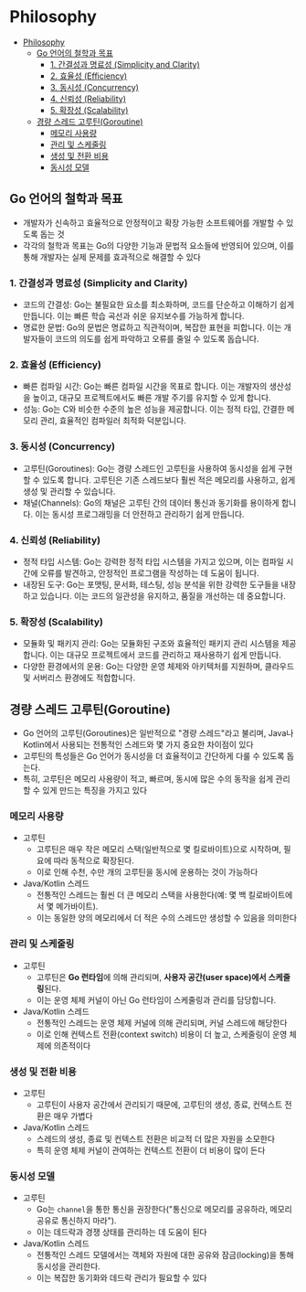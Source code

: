 # Philosophy

- [Philosophy](#philosophy)
    - [Go 언어의 철학과 목표](#go-언어의-철학과-목표)
        - [1. 간결성과 명료성 (Simplicity and Clarity)](#1-간결성과-명료성-simplicity-and-clarity)
        - [2. 효율성 (Efficiency)](#2-효율성-efficiency)
        - [3. 동시성 (Concurrency)](#3-동시성-concurrency)
        - [4. 신뢰성 (Reliability)](#4-신뢰성-reliability)
        - [5. 확장성 (Scalability)](#5-확장성-scalability)
    - [경량 스레드 고루틴(Goroutine)](#경량-스레드-고루틴goroutine)
        - [메모리 사용량](#메모리-사용량)
        - [관리 및 스케줄링](#관리-및-스케줄링)
        - [생성 및 전환 비용](#생성-및-전환-비용)
        - [동시성 모델](#동시성-모델)

## Go 언어의 철학과 목표

- 개발자가 신속하고 효율적으로 안정적이고 확장 가능한 소프트웨어를 개발할 수 있도록 돕는 것
- 각각의 철학과 목표는 Go의 다양한 기능과 문법적 요소들에 반영되어 있으며, 이를 통해 개발자는 실제 문제를 효과적으로 해결할 수 있다

### 1. 간결성과 명료성 (Simplicity and Clarity)

- 코드의 간결성: Go는 불필요한 요소를 최소화하며, 코드를 단순하고 이해하기 쉽게 만듭니다. 이는 빠른 학습 곡선과 쉬운 유지보수를 가능하게 합니다.
- 명료한 문법: Go의 문법은 명료하고 직관적이며, 복잡한 표현을 피합니다. 이는 개발자들이 코드의 의도를 쉽게 파악하고 오류를 줄일 수 있도록 돕습니다.

### 2. 효율성 (Efficiency)

- 빠른 컴파일 시간: Go는 빠른 컴파일 시간을 목표로 합니다. 이는 개발자의 생산성을 높이고, 대규모 프로젝트에서도 빠른 개발 주기를 유지할 수 있게 합니다.
- 성능: Go는 C와 비슷한 수준의 높은 성능을 제공합니다. 이는 정적 타입, 간결한 메모리 관리, 효율적인 컴파일러 최적화 덕분입니다.

### 3. 동시성 (Concurrency)

- 고루틴(Goroutines): Go는 경량 스레드인 고루틴을 사용하여 동시성을 쉽게 구현할 수 있도록 합니다. 고루틴은 기존 스레드보다 훨씬 적은 메모리를 사용하고, 쉽게 생성 및 관리할 수 있습니다.
- 채널(Channels): Go의 채널은 고루틴 간의 데이터 통신과 동기화를 용이하게 합니다. 이는 동시성 프로그래밍을 더 안전하고 관리하기 쉽게 만듭니다.

### 4. 신뢰성 (Reliability)

- 정적 타입 시스템: Go는 강력한 정적 타입 시스템을 가지고 있으며, 이는 컴파일 시간에 오류를 발견하고, 안정적인 프로그램을 작성하는 데 도움이 됩니다.
- 내장된 도구: Go는 포맷팅, 문서화, 테스팅, 성능 분석을 위한 강력한 도구들을 내장하고 있습니다. 이는 코드의 일관성을 유지하고, 품질을 개선하는 데 중요합니다.

### 5. 확장성 (Scalability)

- 모듈화 및 패키지 관리: Go는 모듈화된 구조와 효율적인 패키지 관리 시스템을 제공합니다. 이는 대규모 프로젝트에서 코드를 관리하고 재사용하기 쉽게 만듭니다.
- 다양한 환경에서의 운용: Go는 다양한 운영 체제와 아키텍처를 지원하며, 클라우드 및 서버리스 환경에도 적합합니다.

## 경량 스레드 고루틴(Goroutine)

- Go 언어의 고루틴(Goroutines)은 일반적으로 "경량 스레드"라고 불리며, Java나 Kotlin에서 사용되는 전통적인 스레드와 몇 가지 중요한 차이점이 있다
- 고루틴의 특성들은 Go 언어가 동시성을 더 효율적이고 간단하게 다룰 수 있도록 돕는다.
- 특히, 고루틴은 메모리 사용량이 적고, 빠르며, 동시에 많은 수의 동작을 쉽게 관리할 수 있게 만드는 특징을 가지고 있다

### 메모리 사용량

- 고루틴
    - 고루틴은 매우 작은 메모리 스택(일반적으로 몇 킬로바이트)으로 시작하며, 필요에 따라 동적으로 확장된다.
    - 이로 인해 수천, 수만 개의 고루틴을 동시에 운용하는 것이 가능하다
- Java/Kotlin 스레드
    - 전통적인 스레드는 훨씬 더 큰 메모리 스택을 사용한다(예: 몇 백 킬로바이트에서 몇 메가바이트).
    - 이는 동일한 양의 메모리에서 더 적은 수의 스레드만 생성할 수 있음을 의미한다

### 관리 및 스케줄링

- 고루틴
    - 고루틴은 **Go 런타임**에 의해 관리되며, **사용자 공간(user space)에서 스케줄링**된다.
    - 이는 운영 체제 커널이 아닌 Go 런타임이 스케줄링과 관리를 담당합니다.
- Java/Kotlin 스레드
    - 전통적인 스레드는 운영 체제 커널에 의해 관리되며, 커널 스레드에 해당한다
    - 이로 인해 컨텍스트 전환(context switch) 비용이 더 높고, 스케줄링이 운영 체제에 의존적이다

### 생성 및 전환 비용

- 고루틴
    - 고루틴이 사용자 공간에서 관리되기 때문에, 고루틴의 생성, 종료, 컨텍스트 전환은 매우 가볍다
- Java/Kotlin 스레드
    - 스레드의 생성, 종료 및 컨텍스트 전환은 비교적 더 많은 자원을 소모한다
    - 특히 운영 체제 커널이 관여하는 컨텍스트 전환이 더 비용이 많이 든다

### 동시성 모델

- 고루틴
    - Go는 `channel`을 통한 통신을 권장한다("통신으로 메모리를 공유하라, 메모리 공유로 통신하지 마라").
    - 이는 데드락과 경쟁 상태를 관리하는 데 도움이 된다
- Java/Kotlin 스레드
    - 전통적인 스레드 모델에서는 객체와 자원에 대한 공유와 잠금(locking)을 통해 동시성을 관리한다.
    - 이는 복잡한 동기화와 데드락 관리가 필요할 수 있다
